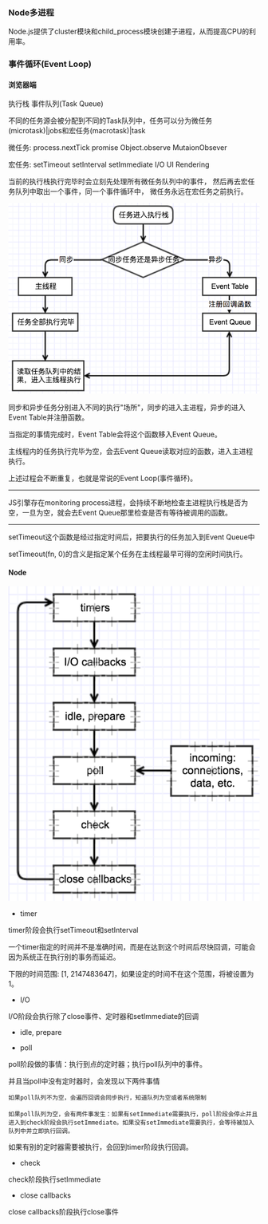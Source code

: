 ### Node多进程

Node.js提供了cluster模块和child_process模块创建子进程，从而提高CPU的利用率。

### 事件循环(Event Loop)

#### 浏览器端

执行栈 事件队列(Task Queue)

不同的任务源会被分配到不同的Task队列中，任务可以分为微任务(microtask)|jobs和宏任务(macrotask)|task

微任务: process.nextTick promise Object.observe MutaionObsever

宏任务: setTimeout setInterval setImmediate I/O  UI Rendering

当前的执行栈执行完毕时会立刻先处理所有微任务队列中的事件，
然后再去宏任务队列中取出一个事件，同一个事件循环中，
微任务永远在宏任务之前执行。

![事件循环](../images/eventLoop.png)

同步和异步任务分别进入不同的执行"场所"，同步的进入主进程，异步的进入Event Table并注册函数。

当指定的事情完成时，Event Table会将这个函数移入Event Queue。

主线程内的任务执行完毕为空，会去Event Queue读取对应的函数，进入主进程执行。

上述过程会不断重复，也就是常说的Event Loop(事件循环)。

--------------------

JS引擎存在monitoring process进程，会持续不断地检查主进程执行栈是否为空，一旦为空，就会去Event Queue那里检查是否有等待被调用的函数。

--------------------

setTimeout这个函数是经过指定时间后，把要执行的任务加入到Event Queue中

setTimeout(fn, 0)的含义是指定某个任务在主线程最早可得的空闲时间执行。

#### Node

![事件循环](../images/nodeEventLoop.png)

* timer

timer阶段会执行setTimeout和setInterval

一个timer指定的时间并不是准确时间，而是在达到这个时间后尽快回调，可能会因为系统正在执行别的事务而延迟。

下限的时间范围: [1, 2147483647]，如果设定的时间不在这个范围，将被设置为1。

* I/O

I/O阶段会执行除了close事件、定时器和setImmediate的回调

* idle, prepare

* poll

poll阶段做的事情：执行到点的定时器；执行poll队列中的事件。

并且当poll中没有定时器时，会发现以下两件事情

    如果poll队列不为空，会遍历回调会同步执行，知道队列为空或者系统限制

    如果poll队列为空，会有两件事发生：如果有setImmediate需要执行，poll阶段会停止并且进入到check阶段会执行setImmediate。如果没有setImmediate需要执行，会等待被加入队列中并立即执行回调。

如果有别的定时器需要被执行，会回到timer阶段执行回调。

* check

check阶段执行setImmediate

* close callbacks

close callbacks阶段执行close事件